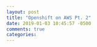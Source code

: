 ```yaml
---
layout: post
title: "Openshift on AWS Pt. 2"
date: 2019-01-03 10:45:57 -0500
comments: true
categories: 
---
```

